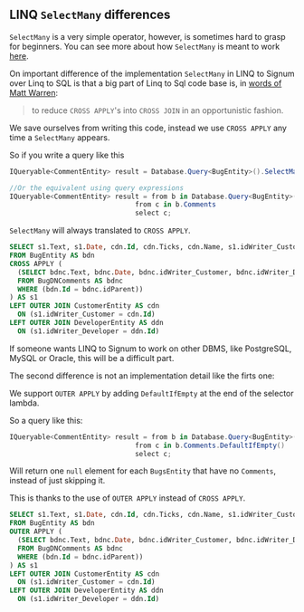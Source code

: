 ﻿## LINQ `SelectMany` differences

`SelectMany` is a very simple operator, however, is sometimes hard to grasp for beginners. You can see more about how `SelectMany` is meant to work [here](http://www.hookedonlinq.com/SelectManyOperator.ashx). 


On important difference of the implementation `SelectMany` in LINQ to Signum over Linq to SQL is that a big part of Linq to Sql code base is, in [words of Matt Warren](http://blogs.msdn.com/b/mattwar/archive/2007/09/04/linq-building-an-iqueryable-provider-part-vii.aspx):

> to reduce `CROSS APPLY`'s into `CROSS JOIN` in an opportunistic fashion. 

We save ourselves from writing this code, instead we use `CROSS APPLY` any time a `SelectMany` appears.

So if you write a query like this

```C#
IQueryable<CommentEntity> result = Database.Query<BugEntity>().SelectMany(b => b.Comments);

//Or the equivalent using query expressions
IQueryable<CommentEntity> result = from b in Database.Query<BugEntity>()
                               from c in b.Comments    
                               select c;
```

`SelectMany` will always translated to `CROSS APPLY`. 

```SQL
SELECT s1.Text, s1.Date, cdn.Id, cdn.Ticks, cdn.Name, s1.idWriter_Customer, ddn.Id AS Id1, ddn.Ticks AS Ticks1, ddn.Name AS Name1, s1.idWriter_Developer, s1.HasValue
FROM BugEntity AS bdn
CROSS APPLY (
  (SELECT bdnc.Text, bdnc.Date, bdnc.idWriter_Customer, bdnc.idWriter_Developer, bdnc.HasValue
  FROM BugDNComments AS bdnc
  WHERE (bdn.Id = bdnc.idParent))
) AS s1
LEFT OUTER JOIN CustomerEntity AS cdn
  ON (s1.idWriter_Customer = cdn.Id)
LEFT OUTER JOIN DeveloperEntity AS ddn
  ON (s1.idWriter_Developer = ddn.Id)
```

If someone wants LINQ to Signum to work on other DBMS, like PostgreSQL, MySQL or Oracle, this will be a difficult part.

The second difference is not an implementation detail like the firts one:

We support `OUTER APPLY` by adding `DefaultIfEmpty` at the end of the selector lambda.

So a query like this: 

```C#
IQueryable<CommentEntity> result = from b in Database.Query<BugEntity>()
                               from c in b.Comments.DefaultIfEmpty()    
                               select c;
```

Will return one `null` element for each `BugsEntity` that have no `Comments`, instead of just skipping it. 

This is thanks to the use of `OUTER APPLY` instead of `CROSS APPLY`. 

```SQL
SELECT s1.Text, s1.Date, cdn.Id, cdn.Ticks, cdn.Name, s1.idWriter_Customer, ddn.Id AS Id1, ddn.Ticks AS Ticks1, ddn.Name AS Name1, s1.idWriter_Developer, s1.HasValue
FROM BugEntity AS bdn
OUTER APPLY (
  (SELECT bdnc.Text, bdnc.Date, bdnc.idWriter_Customer, bdnc.idWriter_Developer, bdnc.HasValue
  FROM BugDNComments AS bdnc
  WHERE (bdn.Id = bdnc.idParent))
) AS s1
LEFT OUTER JOIN CustomerEntity AS cdn
  ON (s1.idWriter_Customer = cdn.Id)
LEFT OUTER JOIN DeveloperEntity AS ddn
  ON (s1.idWriter_Developer = ddn.Id)
```